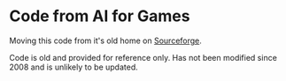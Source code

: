 # Code from AI for Games

Moving this code from it's old home on [Sourceforge](https://ai4games.sourceforge.net).

Code is old and provided for reference only.  Has not been modified since 2008 and is unlikely to be updated.

